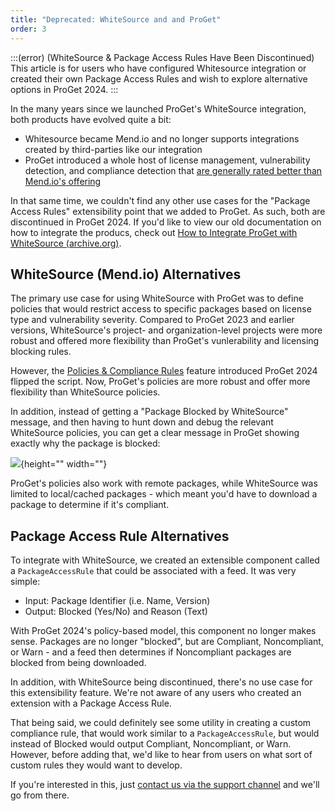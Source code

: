 ```yaml
---
title: "Deprecated: WhiteSource and and ProGet"
order: 3
---
```


:::(error) (WhiteSource & Package Access Rules Have Been Discontinued)
This article is for users who have configured Whitesource integration or created their own Package Access Rules and wish to explore alternative options in ProGet 2024. 
:::

In the many years since we launched ProGet's WhiteSource integration, both products have evolved quite a bit: 
* Whitesource became Mend.io and no longer supports integrations created by third-parties like our integration
* ProGet introduced a whole host of license management, vulnerability detection, and compliance detection that [are generally rated better than Mend.io's offering](https://inedo.com/proget/vs-mend-whitesource)

In that same time, we couldn't find any other use cases for the "Package Access Rules" extensibility point that we added to ProGet. As such, both are discontinued in ProGet 2024. If you'd like to view our old documentation on how to integrate the producs, check out [How to Integrate ProGet with WhiteSource (archive.org)](https://web.archive.org/web/20230927161336/https://docs.inedo.com/docs/proget-compliance-whitesource).

## WhiteSource (Mend.io) Alternatives

The primary use case for using WhiteSource with ProGet was to define policies that would restrict access to specific packages based on license type and vulnerability severity. Compared to ProGet 2023 and earlier versions, WhiteSource's project- and organization-level projects were more robust and offered more flexibility than ProGet's vunlerability and licensing blocking rules.

However, the [Policies & Compliance Rules](/docs/buildmaster/administration/retention-policies)  feature introduced ProGet 2024 flipped the script. Now, ProGet's policies are more robust and offer more flexibility than WhiteSource policies. 

In addition, instead of getting a "Package Blocked by WhiteSource" message, and then having to hunt down and debug the relevant WhiteSource policies, you can get a clear message in ProGet showing exactly why the package is blocked:

![](/resources/docs/proget-policies-renalyze-package.png){height="" width=""}

ProGet's policies also work with remote packages, while WhiteSource was limited to local/cached packages - which meant you'd have to download a package to determine if it's compliant.


## Package Access Rule Alternatives

To integrate with WhiteSource, we created an extensible component called a `PackageAccessRule` that could be associated with a feed. It was very simple:
* Input: Package Identifier (i.e. Name, Version)
* Output: Blocked (Yes/No) and Reason (Text)

With ProGet 2024's policy-based model, this component no longer makes sense. Packages are no longer "blocked", but are Compliant, Noncompliant, or Warn - and a feed then determines if Noncompliant packages are blocked from being downloaded.

In addition, with WhiteSource being discontinued, there's no use case for this extensibility feature. We're not aware of any users who created an extension with a Package Access Rule.

That being said, we could definitely see some utility in creating a custom compliance rule, that would work similar to a `PackageAccessRule`, but would instead of Blocked would output Compliant, Noncompliant, or Warn. However, before adding that, we'd like to hear from users on what sort of custom rules they would want to develop.

If you're interested in this, just [contact us via the support channel](https://inedo.com/support) and we'll go from there.
